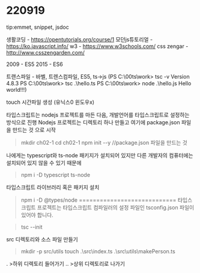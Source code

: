 # 220919
tip:emmet, snippet, jsdoc

생활코딩 - https://opentutorials.org/course/1
모던js튜토리얼 - https://ko.javascript.info/
w3 - https://www.w3schools.com/
css zengar - http://www.csszengarden.com/

2009 - ES5
2015 - ES6

트랜스파일 - 바벨, 트렌스컴파일, ES5, ts->js
(PS C:\00ts\work> tsc -v
Version 4.8.3
PS C:\00ts\work> tsc .\hello.ts
PS C:\00ts\work> node .\hello.js
Hello world!!!)

touch 시간파일 생성 (유닉스0 윈도우x)

타입스크립트는 nodejs 프로젝트를 마든 다음, 개발언어를 타입스크립트로 설정하는 방식으로 진행
Nodejs 프로젝트는 디렉토리 하나 만들고 여기에 package.json 파일을 만드는 것 으로 시작

>mkdir ch02-1
>cd ch02-1
>npm init --y   //package.json 파일을 만드는 것

나에게는 typescript와 ts-node 패키지가 설치되어 있지만 다른 개발자의 컴퓨터에는 설치되어 있지 않을 수 있기 때문에

> npm i -D typescript ts-node

타입스크립트 라이브러리 혹은 패키지 설치

>npm i -D @types/node
============================
타입스크립트 프로젝트는 타입스크립트 컴파일러의 설정 파일인 tsconfig.json 파일이 있어야 합니다.

>tsc --init

src 디렉토리와 소스 파일 만들기
>mkdir -p src/utils
>touch .\src\index.ts .\src\utils\makePerson.ts

. >하위 디렉토리 들어가기
.. >상위 디렉토리로 나가기
